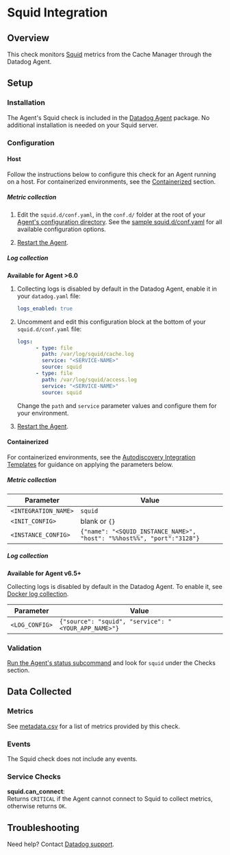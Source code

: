 # Squid Integration

## Overview

This check monitors [Squid][9] metrics from the Cache Manager through the Datadog Agent.

## Setup
### Installation

The Agent's Squid check is included in the [Datadog Agent][2] package. No additional installation is needed on your Squid server.

### Configuration
#### Host

Follow the instructions below to configure this check for an Agent running on a host. For containerized environments, see the [Containerized](#containerized) section.

##### Metric collection

1. Edit the `squid.d/conf.yaml`, in the `conf.d/` folder at the root of your [Agent's configuration directory][3]. See the [sample squid.d/conf.yaml][4] for all available configuration options.

2. [Restart the Agent][5].

##### Log collection

**Available for Agent >6.0**

1. Collecting logs is disabled by default in the Datadog Agent, enable it in your `datadog.yaml` file:

    ```yaml
    logs_enabled: true
    ```

2. Uncomment and edit this configuration block at the bottom of your `squid.d/conf.yaml` file:

    ```yaml
    logs:
          - type: file
            path: /var/log/squid/cache.log
            service: "<SERVICE-NAME>"
            source: squid
          - type: file
            path: /var/log/squid/access.log
            service: "<SERVICE-NAME>"
            source: squid
      ```

    Change the `path` and `service` parameter values and configure them for your environment.

3. [Restart the Agent][5].

#### Containerized
For containerized environments, see the [Autodiscovery Integration Templates][1] for guidance on applying the parameters below.

##### Metric collection

| Parameter            | Value                                                                  |
|----------------------|------------------------------------------------------------------------|
| `<INTEGRATION_NAME>` | `squid`                                                                |
| `<INIT_CONFIG>`      | blank or `{}`                                                          |
| `<INSTANCE_CONFIG>`  | `{"name": "<SQUID_INSTANCE_NAME>", "host": "%%host%%", "port":"3128"}` |

##### Log collection

**Available for Agent v6.5+**

Collecting logs is disabled by default in the Datadog Agent. To enable it, see [Docker log collection][10].

| Parameter      | Value                                               |
|----------------|-----------------------------------------------------|
| `<LOG_CONFIG>` | `{"source": "squid", "service": "<YOUR_APP_NAME>"}` |

### Validation

[Run the Agent's status subcommand][6] and look for `squid` under the Checks section.

## Data Collected

### Metrics

See [metadata.csv][7] for a list of metrics provided by this check.

### Events

The Squid check does not include any events.

### Service Checks

**squid.can_connect**:<br>
Returns `CRITICAL` if the Agent cannot connect to Squid to collect metrics, otherwise returns `OK`.

## Troubleshooting
Need help? Contact [Datadog support][8].


[1]: https://docs.datadoghq.com/agent/autodiscovery/integrations
[2]: https://app.datadoghq.com/account/settings#agent
[3]: https://docs.datadoghq.com/agent/guide/agent-configuration-files/#agent-configuration-directory
[4]: https://github.com/DataDog/integrations-core/blob/master/squid/datadog_checks/squid/data/conf.yaml.example
[5]: https://docs.datadoghq.com/agent/guide/agent-commands/#start-stop-and-restart-the-agent
[6]: https://docs.datadoghq.com/agent/guide/agent-commands/#agent-status-and-information
[7]: https://github.com/DataDog/integrations-core/blob/master/squid/metadata.csv
[8]: https://docs.datadoghq.com/help
[9]: http://www.squid-cache.org/
[10]: https://docs.datadoghq.com/agent/docker/log/?tab=containerinstallation#setup
